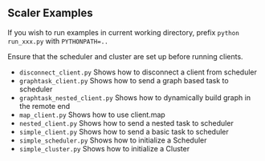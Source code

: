 
## Scaler Examples

If you wish to run examples in current working directory, prefix `python run_xxx.py` with `PYTHONPATH=..`

Ensure that the scheduler and cluster are set up before running clients.

- `disconnect_client.py`
    Shows how to disconnect a client from scheduler 
- `graphtask_client.py`
    Shows how to send a graph based task to scheduler
- `graphtask_nested_client.py`
    Shows how to dynamically build graph in the remote end 
- `map_client.py`
    Shows how to use client.map
- `nested_client.py`
    Shows how to send a nested task to scheduler
- `simple_client.py`
    Shows how to send a basic task to scheduler
- `simple_scheduler.py`
    Shows how to initialize a Scheduler
- `simple_cluster.py`
    Shows how to initialize a Cluster

```{include} disconnect_client.py
```
